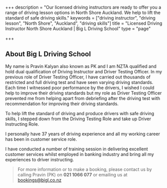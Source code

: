 +++
description = "Our licensed driving instructors are ready to offer you a range of driving lesson options in North Shore Auckland. We help to lift the standard of safe driving skills."
keywords = ["driving instructor", "driving lesson", "North Shore", "Auckland", "driving skills"]
title = "Licensed Driving Instructor North Shore Auckland | Big L Driving School"
type = "page"

+++
## About Big L Driving School

My name is Pravin Kalyan also known as PK and I am NZTA qualified and hold dual qualification of Driving Instructor and Driver Testing Officer.
In my previous role of Driver Testing Officer, I have carried out thousands of restricted and full driving test and have seen varying driving standards. Each time I witnessed poor performance by the drivers, I wished I could help to improve their driving standards but my role as Driver Testing Officer prevented me from helping apart from debriefing after the driving test with recommendation for improving their driving standards.

To help lift the standard of driving and produce drivers with safe driving skills, I stepped down from the Driving Testing Role and take up Driver Instructing Role.

I personally have 37 years of driving experience and all my working career has been in customer service role.

I have conducted a number of training session in delivering excellent customer services whilst employed in banking industry and bring all my experiences to driver instructing.

> For more information or to make a booking, please contact us by calling Pravin (PK) on **021 1066 077** or emailing us at [bookings@bigl.co.nz](mailto:bookings@bigl.co.nz?Subject=Big%20L%20site%20booking%20enquiry)
